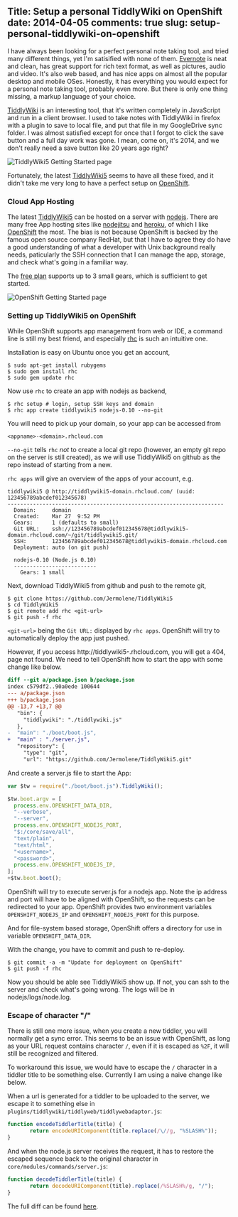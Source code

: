 Title: Setup a personal TiddlyWiki on OpenShift
date: 2014-04-05
comments: true
slug: setup-personal-tiddlywiki-on-openshift
---

<!-- PELICAN_BEGIN_SUMMARY -->
I have always been looking for a perfect personal note taking tool, and tried
many different things, yet I'm satisified with none of them.
[Evernote](http://evernote.com) is neat and clean, has great support for rich
text format, as well as pictures, audio and video. It's also web based, and
has nice apps on almost all the popular desktop and mobile OSes.  Honestly,
it has everything you would expect for a personal note taking tool, probably
even more. But there is only one thing missing, a markup language of your
choice.

[TiddlyWiki](http://tiddlywiki.com) is an interesting tool, that it's written
completely in JavaScript and run in a client browser. I used to take notes
with TiddlyWiki in firefox with a plugin to save to local file, and put that
file in my GoogleDrive sync folder.  I was almost satisfied except for once
that I forgot to click the save button and a full day work was gone. I mean,
come on, it's 2014, and we don't really need a save button like 20 years ago
right?

![TiddlyWiki5 Getting Started page]({filename}/images/tiddlywiki5.png)

Fortunately, the latest [TiddlyWiki5](https://github.com/Jermolene/TiddlyWiki5)
seems to have all these fixed, and it didn't take me very long to have a
perfect setup on [OpenShift](http://openshift.com).
<!-- PELICAN_END_SUMMARY -->

### Cloud App Hosting ###

The latest [TiddlyWiki5](https://github.com/Jermolene/TiddlyWiki5) can be
hosted on a server with [nodejs](http://nodejs.org).  There are many free
App hosting sites like [nodejitsu](http://nodejitsu.com) and
[heroku](http://heroku.com), of which I like [OpenShift](http://openshift.com)
the most.  The bias is not because OpenShift is backed by the famous open
source company RedHat, but that I have to agree they do have a good
understanding of what a developer with Unix background really needs,
paticularly the SSH connection that I can manage the app, storage,
and check what's going in a familiar way.

The [free plan](https://www.openshift.com/products/pricing) supports up to 3
small gears, which is sufficient to get started.

![OpenShift Getting Started page]({filename}/images/openshift.png)

### Setting up TiddlyWiki5 on OpenShift ###

While OpenShift supports app management from web or IDE, a command line is
still my best friend, and especially [rhc](https://www.openshift.com/get-started#cli)
is such an intuitive one.

Installation is easy on Ubuntu once you get an account,

``` shell
$ sudo apt-get install rubygems
$ sudo gem install rhc
$ sudo gem update rhc
```

Now use `rhc` to create an app with nodejs as backend,

``` shell
$ rhc setup	# login, setup SSH keys and domain
$ rhc app create tiddlywiki5 nodejs-0.10 --no-git
```

You will need to pick up your domain, so your app can be accessed from

  `<appname>-<domain>.rhcloud.com`

`--no-git` tells `rhc` *not* to create a local git repo (however, an empty
git repo on the server is still created), as we will use TiddlyWiki5 on
github as the repo instead of starting from a new.

`rhc apps` will give an overview of the apps of your account, e.g.

``` shell
tiddlywiki5 @ http://tiddlywiki5-domain.rhcloud.com/ (uuid: 123456789abcdef012345678)
--------------------------------------------------------------------
  Domain:     domain
  Created:    Mar 27  9:52 PM
  Gears:      1 (defaults to small)
  Git URL:    ssh://123456789abcdef012345678@tiddlywiki5-domain.rhcloud.com/~/git/tiddlywiki5.git/
  SSH:        123456789abcdef012345678@tiddlywiki5-domain.rhcloud.com
  Deployment: auto (on git push)

  nodejs-0.10 (Node.js 0.10)
  --------------------------
    Gears: 1 small
```

Next, download TiddlyWiki5 from github and push to the remote git,

``` shell
$ git clone https://github.com/Jermolene/TiddlyWiki5
$ cd TiddlyWiki5
$ git remote add rhc <git-url>
$ git push -f rhc
```

`<git-url>` being the `Git URL:` displayed by `rhc apps`. OpenShift will
try to automatically deploy the app just pushed.

However, if you access http://tiddlywiki5-<yourdomain>.rhcloud.com, you
will get a 404, page not found.  We need to tell OpenShift how to start
the app with some change like below.

``` diff
diff --git a/package.json b/package.json
index c579df2..90a0ede 100644
--- a/package.json
+++ b/package.json
@@ -13,7 +13,7 @@
   "bin": {
     "tiddlywiki": "./tiddlywiki.js"
   },
-  "main": "./boot/boot.js",
+  "main" : "./server.js",
   "repository": {
     "type": "git",
     "url": "https://github.com/Jermolene/TiddlyWiki5.git"
```

And create a server.js file to start the App:

``` javascript
var $tw = require("./boot/boot.js").TiddlyWiki();

$tw.boot.argv = [
  process.env.OPENSHIFT_DATA_DIR,
  "--verbose",
  "--server",
  process.env.OPENSHIFT_NODEJS_PORT,
  "$:/core/save/all",
  "text/plain",
  "text/html",
  "<username>",
  "<password>",
  process.env.OPENSHIFT_NODEJS_IP,
];
+$tw.boot.boot();
```

OpenShift will try to execute server.js for a nodejs app. Note the
ip address and port will have to be aligned with OpenShift, so the
requests can be redirected to your app. OpenShift provides two
environment variables `OPENSHIFT_NODEJS_IP` and `OPENSHIFT_NODEJS_PORT`
for this purpose.

And for file-system based storage, OpenShift offers a directory for
use in variable `OPENSHIFT_DATA_DIR`.

With the change, you have to commit and push to re-deploy.

``` shell
$ git commit -a -m "Update for deployment on OpenShift"
$ git push -f rhc
```

Now you should be able see TiddlyWiki5 show up. If not, you can
ssh to the server and check what's going wrong. The logs will be
in nodejs/logs/node.log.

### Escape of character "/" ###

There is still one more issue, when you create a new tiddler, you
will normally get a sync error.  This seems to be an issue with
OpenShift, as long as your URL request contains character `/`, even
if it is escaped as `%2F`, it will still be recognized and filtered.

To workaround this issue, we would have to escape the `/` character
in a tiddler title to be something else. Currently I am using a naive
change like below.

When a url is generated for a tiddler to be uploaded to the server,
we escape it to something else in `plugins/tiddlywiki/tiddlyweb/tiddlywebadaptor.js`:

``` javascript
function encodeTiddlerTitle(title) {
       return encodeURIComponent(title.replace(/\//g, "%SLASH%"));
}
```

And when the node.js server receives the request, it has to restore
the escaped sequence back to the original character in
`core/modules/commands/server.js`:

``` javascript
function decodeTiddlerTitle(title) {
       return decodeURIComponent(title).replace(/%SLASH%/g, "/");
}
```

The full diff can be found [here](https://github.com/ericmiao/TiddlyWiki5/commit/4e91836909561fbcf0a7d8e715b3599bc6dcdd4d).
